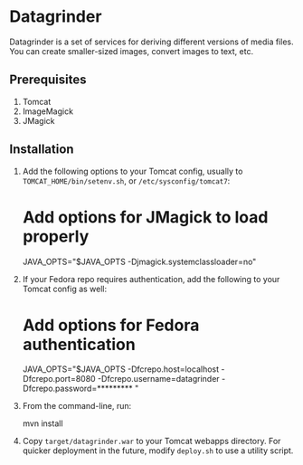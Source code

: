 Datagrinder
===========
Datagrinder is a set of services for deriving different versions of
media files. You can create smaller-sized images, convert images to
text, etc.

## Prerequisites

1) Tomcat
2) ImageMagick
3) JMagick

## Installation

1) Add the following options to your Tomcat config, usually to
   `TOMCAT_HOME/bin/setenv.sh`, or `/etc/sysconfig/tomcat7`:

    # Add options for JMagick to load properly
    JAVA_OPTS="$JAVA_OPTS -Djmagick.systemclassloader=no"

2) If your Fedora repo requires authentication, add the following to
   your Tomcat config as well:

   # Add options for Fedora authentication
   JAVA_OPTS="$JAVA_OPTS -Dfcrepo.host=localhost -Dfcrepo.port=8080 -Dfcrepo.username=datagrinder -Dfcrepo.password=********* "

3) From the command-line, run:

    mvn install

4) Copy `target/datagrinder.war` to your Tomcat webapps directory. For
   quicker deployment in the future, modify `deploy.sh` to use a
   utility script.
